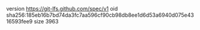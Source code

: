 version https://git-lfs.github.com/spec/v1
oid sha256:185eb16b7bd74da3fc7aa596cf90cb98db8ee1d6d53a6940d075e4316593fee9
size 3963
